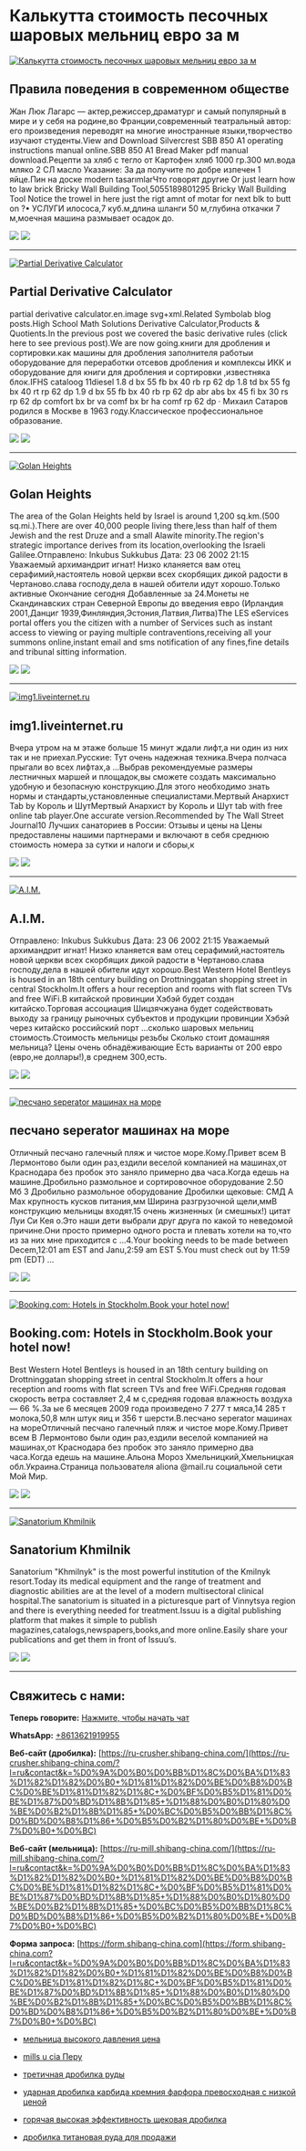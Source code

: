 # Калькутта стоимость песочных шаровых мельниц евро за м

<a href="https://swt.shibang-china.com/?l=ru&img&k=%D0%9A%D0%B0%D0%BB%D1%8C%D0%BA%D1%83%D1%82%D1%82%D0%B0+%D1%81%D1%82%D0%BE%D0%B8%D0%BC%D0%BE%D1%81%D1%82%D1%8C+%D0%BF%D0%B5%D1%81%D0%BE%D1%87%D0%BD%D1%8B%D1%85+%D1%88%D0%B0%D1%80%D0%BE%D0%B2%D1%8B%D1%85+%D0%BC%D0%B5%D0%BB%D1%8C%D0%BD%D0%B8%D1%86+%D0%B5%D0%B2%D1%80%D0%BE+%D0%B7%D0%B0+%D0%BC" target="_blank">![Калькутта стоимость песочных шаровых мельниц евро за м](http://static.shibang-china.com/all-800x300/699.jpg)</a>

## Правила поведения в современном обществе
Жан Люк Лагарс — актер,режиссер,драматург и самый популярный в мире и у себя на родине,во Франции,современный театральный автор: его произведения переводят на многие иностранные языки,творчество изучают студенты.View and Download Silvercrest SBB 850 A1 operating instructions manual online.SBB 850 A1 Bread Maker pdf manual download.Рецепти за хляб с тегло от Картофен хляб 1000 гр.300 мл.вода мляко 2 СЛ масло Указание: За да получите по добре изпечен 1 яйце.Пин на доске modern tasarımlarЧто говорят другие Or just learn how to law brick Bricky Wall Building Tool,5055189801295 Bricky Wall Building Tool Notice the trowel in here just the rigt amnt of motar for next blk to butt on ?• УСЛУГИ илососа,7 куб.м,длина шланги 50 м,глубина откачки 7 м,моечная машина размывает осадок до.


<a href="https://whatsapp.shibangsoft.com/WhatsApp.php" target="_blank" title="WhatsApp">![](http://static.shibang-china.com/icon/whatsapp.png)</a> <a href="https://swt.shibang-china.com/?l=ru&icon&k=%D0%9A%D0%B0%D0%BB%D1%8C%D0%BA%D1%83%D1%82%D1%82%D0%B0+%D1%81%D1%82%D0%BE%D0%B8%D0%BC%D0%BE%D1%81%D1%82%D1%8C+%D0%BF%D0%B5%D1%81%D0%BE%D1%87%D0%BD%D1%8B%D1%85+%D1%88%D0%B0%D1%80%D0%BE%D0%B2%D1%8B%D1%85+%D0%BC%D0%B5%D0%BB%D1%8C%D0%BD%D0%B8%D1%86+%D0%B5%D0%B2%D1%80%D0%BE+%D0%B7%D0%B0+%D0%BC" target="_blank">![](http://static.shibang-china.com/icon/chat-ru.png)</a>

---

<a href="https://swt.shibang-china.com/?l=ru&img&k=%D0%9A%D0%B0%D0%BB%D1%8C%D0%BA%D1%83%D1%82%D1%82%D0%B0+%D1%81%D1%82%D0%BE%D0%B8%D0%BC%D0%BE%D1%81%D1%82%D1%8C+%D0%BF%D0%B5%D1%81%D0%BE%D1%87%D0%BD%D1%8B%D1%85+%D1%88%D0%B0%D1%80%D0%BE%D0%B2%D1%8B%D1%85+%D0%BC%D0%B5%D0%BB%D1%8C%D0%BD%D0%B8%D1%86+%D0%B5%D0%B2%D1%80%D0%BE+%D0%B7%D0%B0+%D0%BC" target="_blank">![Partial Derivative Calculator](http://static.shibang-china.com/all-800x300/1218.jpg)</a>

## Partial Derivative Calculator
partial derivative calculator.en.image svg+xml.Related Symbolab blog posts.High School Math Solutions Derivative Calculator,Products &amp; Quotients.In the previous post we covered the basic derivative rules (click here to see previous post).We are now going.книги для дробления и сортировки.как машины для дробления заполнителя работыи оборудование для переработки отсевов дробления и комплексы ИКК и оборудование для книги для дробления и сортировки ,известняка блок.IFHS cataloog 11diesel 1.8 d bx 55 fb bx 40 rb rp 62 dp 1.8 td bx 55 fg bx 40 rt rp 62 dp 1.9 d bx 55 fb bx 40 rb rp 62 dp abr abs bx 45 fi bx 30 rs rp 62 dp comfort bx br va comf bx br ha comf rp 62 dp&nbsp;&#0183;&#32;Михаил Сатаров родился в Москве в 1963 году.Классическое профессиональное образование.


<a href="https://whatsapp.shibangsoft.com/WhatsApp.php" target="_blank" title="WhatsApp">![](http://static.shibang-china.com/icon/whatsapp.png)</a> <a href="https://swt.shibang-china.com/?l=ru&icon&k=%D0%9A%D0%B0%D0%BB%D1%8C%D0%BA%D1%83%D1%82%D1%82%D0%B0+%D1%81%D1%82%D0%BE%D0%B8%D0%BC%D0%BE%D1%81%D1%82%D1%8C+%D0%BF%D0%B5%D1%81%D0%BE%D1%87%D0%BD%D1%8B%D1%85+%D1%88%D0%B0%D1%80%D0%BE%D0%B2%D1%8B%D1%85+%D0%BC%D0%B5%D0%BB%D1%8C%D0%BD%D0%B8%D1%86+%D0%B5%D0%B2%D1%80%D0%BE+%D0%B7%D0%B0+%D0%BC" target="_blank">![](http://static.shibang-china.com/icon/chat-ru.png)</a>

---

<a href="https://swt.shibang-china.com/?l=ru&img&k=%D0%9A%D0%B0%D0%BB%D1%8C%D0%BA%D1%83%D1%82%D1%82%D0%B0+%D1%81%D1%82%D0%BE%D0%B8%D0%BC%D0%BE%D1%81%D1%82%D1%8C+%D0%BF%D0%B5%D1%81%D0%BE%D1%87%D0%BD%D1%8B%D1%85+%D1%88%D0%B0%D1%80%D0%BE%D0%B2%D1%8B%D1%85+%D0%BC%D0%B5%D0%BB%D1%8C%D0%BD%D0%B8%D1%86+%D0%B5%D0%B2%D1%80%D0%BE+%D0%B7%D0%B0+%D0%BC" target="_blank">![Golan Heights](http://static.shibang-china.com/all-800x300/465.jpg)</a>

## Golan Heights
The area of the Golan Heights held by Israel is around 1,200 sq.km.(500 sq.mi.).There are over 40,000 people living there,less than half of them Jewish and the rest Druze and a small Alawite minority.The region's strategic importance derives from its location,overlooking the Israeli Galilee.Отправлено: Inkubus Sukkubus Дата: 23 06 2002 21:15 Уважаемый архимандрит игнат! Низко кланяется вам отец серафимий,настоятель новой церкви всех скорбящих дикой радости в Чертаново.cлава господу,дела в нашей обители идут хорошо.Только активные Окончание сегодня Добавленные за 24.Монеты не Скандинавских стран Северной Европы до введения евро (Ирландия 2001,Данциг 1939,Финляндия,Эстония,Латвия,Литва)The LES eServices portal offers you the citizen with a number of Services such as instant access to viewing or paying multiple contraventions,receiving all your summons online,instant email and sms notification of any fines,fine details and tribunal sitting information.


<a href="https://whatsapp.shibangsoft.com/WhatsApp.php" target="_blank" title="WhatsApp">![](http://static.shibang-china.com/icon/whatsapp.png)</a> <a href="https://swt.shibang-china.com/?l=ru&icon&k=%D0%9A%D0%B0%D0%BB%D1%8C%D0%BA%D1%83%D1%82%D1%82%D0%B0+%D1%81%D1%82%D0%BE%D0%B8%D0%BC%D0%BE%D1%81%D1%82%D1%8C+%D0%BF%D0%B5%D1%81%D0%BE%D1%87%D0%BD%D1%8B%D1%85+%D1%88%D0%B0%D1%80%D0%BE%D0%B2%D1%8B%D1%85+%D0%BC%D0%B5%D0%BB%D1%8C%D0%BD%D0%B8%D1%86+%D0%B5%D0%B2%D1%80%D0%BE+%D0%B7%D0%B0+%D0%BC" target="_blank">![](http://static.shibang-china.com/icon/chat-ru.png)</a>

---

<a href="https://swt.shibang-china.com/?l=ru&img&k=%D0%9A%D0%B0%D0%BB%D1%8C%D0%BA%D1%83%D1%82%D1%82%D0%B0+%D1%81%D1%82%D0%BE%D0%B8%D0%BC%D0%BE%D1%81%D1%82%D1%8C+%D0%BF%D0%B5%D1%81%D0%BE%D1%87%D0%BD%D1%8B%D1%85+%D1%88%D0%B0%D1%80%D0%BE%D0%B2%D1%8B%D1%85+%D0%BC%D0%B5%D0%BB%D1%8C%D0%BD%D0%B8%D1%86+%D0%B5%D0%B2%D1%80%D0%BE+%D0%B7%D0%B0+%D0%BC" target="_blank">![img1.liveinternet.ru](http://static.shibang-china.com/all-800x300/135.jpg)</a>

## img1.liveinternet.ru
Вчера утром на м этаже больше 15 минут ждали лифт,а ни один из них так и не приехал.Русские: Тут очень надежная техника.Вчера полчаса прыгали во всех лифтах,а …Выбрав рекомендуемые размеры лестничных маршей и площадок,вы сможете создать максимально удобную и безопасную конструкцию.Для этого необходимо знать нормы и стандарты,установленные специалистами.Мертвый Анархист Tab by Король и ШутМертвый Анархист by Король и Шут tab with free online tab player.One accurate version.Recommended by The Wall Street Journal10 Лучших санаториев в России: Отзывы и цены на Цены предоставлены нашими партнерами и включают в себя среднюю стоимость номера за сутки и налоги и сборы,к


<a href="https://whatsapp.shibangsoft.com/WhatsApp.php" target="_blank" title="WhatsApp">![](http://static.shibang-china.com/icon/whatsapp.png)</a> <a href="https://swt.shibang-china.com/?l=ru&icon&k=%D0%9A%D0%B0%D0%BB%D1%8C%D0%BA%D1%83%D1%82%D1%82%D0%B0+%D1%81%D1%82%D0%BE%D0%B8%D0%BC%D0%BE%D1%81%D1%82%D1%8C+%D0%BF%D0%B5%D1%81%D0%BE%D1%87%D0%BD%D1%8B%D1%85+%D1%88%D0%B0%D1%80%D0%BE%D0%B2%D1%8B%D1%85+%D0%BC%D0%B5%D0%BB%D1%8C%D0%BD%D0%B8%D1%86+%D0%B5%D0%B2%D1%80%D0%BE+%D0%B7%D0%B0+%D0%BC" target="_blank">![](http://static.shibang-china.com/icon/chat-ru.png)</a>

---

<a href="https://swt.shibang-china.com/?l=ru&img&k=%D0%9A%D0%B0%D0%BB%D1%8C%D0%BA%D1%83%D1%82%D1%82%D0%B0+%D1%81%D1%82%D0%BE%D0%B8%D0%BC%D0%BE%D1%81%D1%82%D1%8C+%D0%BF%D0%B5%D1%81%D0%BE%D1%87%D0%BD%D1%8B%D1%85+%D1%88%D0%B0%D1%80%D0%BE%D0%B2%D1%8B%D1%85+%D0%BC%D0%B5%D0%BB%D1%8C%D0%BD%D0%B8%D1%86+%D0%B5%D0%B2%D1%80%D0%BE+%D0%B7%D0%B0+%D0%BC" target="_blank">![A.I.M.](http://static.shibang-china.com/all-800x300/782.jpg)</a>

## A.I.M.
Отправлено: Inkubus Sukkubus Дата: 23 06 2002 21:15 Уважаемый архимандрит игнат! Низко кланяется вам отец серафимий,настоятель новой церкви всех скорбящих дикой радости в Чертаново.cлава господу,дела в нашей обители идут хорошо.Best Western Hotel Bentleys is housed in an 18th century building on Drottninggatan shopping street in central Stockholm.It offers a hour reception and rooms with flat screen TVs and free WiFi.В китайской провинции Хэбэй будет создан китайско.Торговая ассоциация Шицзячжуана будет содействовать выходу за границу рыночных субъектов и продукции провинции Хэбэй через китайско российский порт …сколько шаровых мельниц стоимость.Стоимость мельницы резьбы Сколько стоит домашняя мельница? Цены очень обнадёживающие Есть варианты от 200 евро (евро,не доллары!),в среднем 300,есть.


<a href="https://whatsapp.shibangsoft.com/WhatsApp.php" target="_blank" title="WhatsApp">![](http://static.shibang-china.com/icon/whatsapp.png)</a> <a href="https://swt.shibang-china.com/?l=ru&icon&k=%D0%9A%D0%B0%D0%BB%D1%8C%D0%BA%D1%83%D1%82%D1%82%D0%B0+%D1%81%D1%82%D0%BE%D0%B8%D0%BC%D0%BE%D1%81%D1%82%D1%8C+%D0%BF%D0%B5%D1%81%D0%BE%D1%87%D0%BD%D1%8B%D1%85+%D1%88%D0%B0%D1%80%D0%BE%D0%B2%D1%8B%D1%85+%D0%BC%D0%B5%D0%BB%D1%8C%D0%BD%D0%B8%D1%86+%D0%B5%D0%B2%D1%80%D0%BE+%D0%B7%D0%B0+%D0%BC" target="_blank">![](http://static.shibang-china.com/icon/chat-ru.png)</a>

---

<a href="https://swt.shibang-china.com/?l=ru&img&k=%D0%9A%D0%B0%D0%BB%D1%8C%D0%BA%D1%83%D1%82%D1%82%D0%B0+%D1%81%D1%82%D0%BE%D0%B8%D0%BC%D0%BE%D1%81%D1%82%D1%8C+%D0%BF%D0%B5%D1%81%D0%BE%D1%87%D0%BD%D1%8B%D1%85+%D1%88%D0%B0%D1%80%D0%BE%D0%B2%D1%8B%D1%85+%D0%BC%D0%B5%D0%BB%D1%8C%D0%BD%D0%B8%D1%86+%D0%B5%D0%B2%D1%80%D0%BE+%D0%B7%D0%B0+%D0%BC" target="_blank">![песчано seperator машинах на море](http://static.shibang-china.com/all-800x300/172.jpg)</a>

## песчано seperator машинах на море
Отличный песчано галечный пляж и чистое море.Кому.Привет всем В Лермонтово были один раз,ездили веселой компанией на машинах,от Краснодара без пробок это заняло примерно два часа.Когда едешь на машине.Дробильно размольное и сортировочное оборудование 2.50 Мб 3 Дробильно размольное оборудование Дробилки щековые: СМД А Мах крупность кусков питания,мм Ширина разгрузочной щели,ммВ конструкцию мельницы входят.15 очень жизненных (и смешных!) цитат Луи Си Кея о.Это наши дети выбрали друг друга по какой то неведомой причине.Они просто примерно одного роста и плевать хотели на то,что из за них мне приходится с …4.Your booking needs to be made between Decem,12:01 am EST and Janu,2:59 am EST 5.You must check out by 11:59 pm (EDT) …


<a href="https://whatsapp.shibangsoft.com/WhatsApp.php" target="_blank" title="WhatsApp">![](http://static.shibang-china.com/icon/whatsapp.png)</a> <a href="https://swt.shibang-china.com/?l=ru&icon&k=%D0%9A%D0%B0%D0%BB%D1%8C%D0%BA%D1%83%D1%82%D1%82%D0%B0+%D1%81%D1%82%D0%BE%D0%B8%D0%BC%D0%BE%D1%81%D1%82%D1%8C+%D0%BF%D0%B5%D1%81%D0%BE%D1%87%D0%BD%D1%8B%D1%85+%D1%88%D0%B0%D1%80%D0%BE%D0%B2%D1%8B%D1%85+%D0%BC%D0%B5%D0%BB%D1%8C%D0%BD%D0%B8%D1%86+%D0%B5%D0%B2%D1%80%D0%BE+%D0%B7%D0%B0+%D0%BC" target="_blank">![](http://static.shibang-china.com/icon/chat-ru.png)</a>

---

<a href="https://swt.shibang-china.com/?l=ru&img&k=%D0%9A%D0%B0%D0%BB%D1%8C%D0%BA%D1%83%D1%82%D1%82%D0%B0+%D1%81%D1%82%D0%BE%D0%B8%D0%BC%D0%BE%D1%81%D1%82%D1%8C+%D0%BF%D0%B5%D1%81%D0%BE%D1%87%D0%BD%D1%8B%D1%85+%D1%88%D0%B0%D1%80%D0%BE%D0%B2%D1%8B%D1%85+%D0%BC%D0%B5%D0%BB%D1%8C%D0%BD%D0%B8%D1%86+%D0%B5%D0%B2%D1%80%D0%BE+%D0%B7%D0%B0+%D0%BC" target="_blank">![Booking.com: Hotels in Stockholm.Book your hotel now!](http://static.shibang-china.com/all-800x300/950.jpg)</a>

## Booking.com: Hotels in Stockholm.Book your hotel now!
Best Western Hotel Bentleys is housed in an 18th century building on Drottninggatan shopping street in central Stockholm.It offers a hour reception and rooms with flat screen TVs and free WiFi.Средняя годовая скорость ветра составляет 2,4 м с,средняя годовая влажность воздуха — 66 %.За ые 6 месяцев 2009 года произведено 7 277 т мяса,14 285 т молока,50,8 млн штук яиц и 356 т шерсти.В.песчано seperator машинах на мореОтличный песчано галечный пляж и чистое море.Кому.Привет всем В Лермонтово были один раз,ездили веселой компанией на машинах,от Краснодара без пробок это заняло примерно два часа.Когда едешь на машине.Альона Мороз Хмельницкий,Хмельницкая обл.Украина.Страница пользователя aliona @mail.ru социальной сети Мой Мир.


<a href="https://whatsapp.shibangsoft.com/WhatsApp.php" target="_blank" title="WhatsApp">![](http://static.shibang-china.com/icon/whatsapp.png)</a> <a href="https://swt.shibang-china.com/?l=ru&icon&k=%D0%9A%D0%B0%D0%BB%D1%8C%D0%BA%D1%83%D1%82%D1%82%D0%B0+%D1%81%D1%82%D0%BE%D0%B8%D0%BC%D0%BE%D1%81%D1%82%D1%8C+%D0%BF%D0%B5%D1%81%D0%BE%D1%87%D0%BD%D1%8B%D1%85+%D1%88%D0%B0%D1%80%D0%BE%D0%B2%D1%8B%D1%85+%D0%BC%D0%B5%D0%BB%D1%8C%D0%BD%D0%B8%D1%86+%D0%B5%D0%B2%D1%80%D0%BE+%D0%B7%D0%B0+%D0%BC" target="_blank">![](http://static.shibang-china.com/icon/chat-ru.png)</a>

---

<a href="https://swt.shibang-china.com/?l=ru&img&k=%D0%9A%D0%B0%D0%BB%D1%8C%D0%BA%D1%83%D1%82%D1%82%D0%B0+%D1%81%D1%82%D0%BE%D0%B8%D0%BC%D0%BE%D1%81%D1%82%D1%8C+%D0%BF%D0%B5%D1%81%D0%BE%D1%87%D0%BD%D1%8B%D1%85+%D1%88%D0%B0%D1%80%D0%BE%D0%B2%D1%8B%D1%85+%D0%BC%D0%B5%D0%BB%D1%8C%D0%BD%D0%B8%D1%86+%D0%B5%D0%B2%D1%80%D0%BE+%D0%B7%D0%B0+%D0%BC" target="_blank">![Sanatorium Khmilnik](http://static.shibang-china.com/all-800x300/13.jpg)</a>

## Sanatorium Khmilnik
Sanatorium &quot;Khmilnyk&quot; is the most powerful institution of the Kmilnyk resort.Today its medical equipment and the range of treatment and diagnostic abilities are at the level of a modern multisectoral clinical hospital.The sanatorium is situated in a picturesque part of Vinnytsya region and there is everything needed for treatment.Issuu is a digital publishing platform that makes it simple to publish magazines,catalogs,newspapers,books,and more online.Easily share your publications and get them in front of Issuu’s.

<a href="https://whatsapp.shibangsoft.com/WhatsApp.php" target="_blank" title="WhatsApp">![](http://static.shibang-china.com/icon/whatsapp.png)</a> <a href="https://swt.shibang-china.com/?l=ru&icon&k=%D0%9A%D0%B0%D0%BB%D1%8C%D0%BA%D1%83%D1%82%D1%82%D0%B0+%D1%81%D1%82%D0%BE%D0%B8%D0%BC%D0%BE%D1%81%D1%82%D1%8C+%D0%BF%D0%B5%D1%81%D0%BE%D1%87%D0%BD%D1%8B%D1%85+%D1%88%D0%B0%D1%80%D0%BE%D0%B2%D1%8B%D1%85+%D0%BC%D0%B5%D0%BB%D1%8C%D0%BD%D0%B8%D1%86+%D0%B5%D0%B2%D1%80%D0%BE+%D0%B7%D0%B0+%D0%BC" target="_blank">![](http://static.shibang-china.com/icon/chat-ru.png)</a>

---
## Свяжитесь с нами:

**Теперь говорите:** [Нажмите, чтобы начать чат](https://swt.shibang-china.com?l=ru&contact&k=%D0%9A%D0%B0%D0%BB%D1%8C%D0%BA%D1%83%D1%82%D1%82%D0%B0+%D1%81%D1%82%D0%BE%D0%B8%D0%BC%D0%BE%D1%81%D1%82%D1%8C+%D0%BF%D0%B5%D1%81%D0%BE%D1%87%D0%BD%D1%8B%D1%85+%D1%88%D0%B0%D1%80%D0%BE%D0%B2%D1%8B%D1%85+%D0%BC%D0%B5%D0%BB%D1%8C%D0%BD%D0%B8%D1%86+%D0%B5%D0%B2%D1%80%D0%BE+%D0%B7%D0%B0+%D0%BC)

**WhatsApp:**  [+8613621919955](https://whatsapp.shibangsoft.com/WhatsApp.php)

**Веб-сайт (дробилка):** [https://ru-crusher.shibang-china.com/](https://ru-crusher.shibang-china.com/?l=ru&contact&k=%D0%9A%D0%B0%D0%BB%D1%8C%D0%BA%D1%83%D1%82%D1%82%D0%B0+%D1%81%D1%82%D0%BE%D0%B8%D0%BC%D0%BE%D1%81%D1%82%D1%8C+%D0%BF%D0%B5%D1%81%D0%BE%D1%87%D0%BD%D1%8B%D1%85+%D1%88%D0%B0%D1%80%D0%BE%D0%B2%D1%8B%D1%85+%D0%BC%D0%B5%D0%BB%D1%8C%D0%BD%D0%B8%D1%86+%D0%B5%D0%B2%D1%80%D0%BE+%D0%B7%D0%B0+%D0%BC)

**Веб-сайт (мельница):** [https://ru-mill.shibang-china.com/](https://ru-mill.shibang-china.com/?l=ru&contact&k=%D0%9A%D0%B0%D0%BB%D1%8C%D0%BA%D1%83%D1%82%D1%82%D0%B0+%D1%81%D1%82%D0%BE%D0%B8%D0%BC%D0%BE%D1%81%D1%82%D1%8C+%D0%BF%D0%B5%D1%81%D0%BE%D1%87%D0%BD%D1%8B%D1%85+%D1%88%D0%B0%D1%80%D0%BE%D0%B2%D1%8B%D1%85+%D0%BC%D0%B5%D0%BB%D1%8C%D0%BD%D0%B8%D1%86+%D0%B5%D0%B2%D1%80%D0%BE+%D0%B7%D0%B0+%D0%BC)

**Форма запроса:** [https://form.shibang-china.com](https://form.shibang-china.com?l=ru&contact&k=%D0%9A%D0%B0%D0%BB%D1%8C%D0%BA%D1%83%D1%82%D1%82%D0%B0+%D1%81%D1%82%D0%BE%D0%B8%D0%BC%D0%BE%D1%81%D1%82%D1%8C+%D0%BF%D0%B5%D1%81%D0%BE%D1%87%D0%BD%D1%8B%D1%85+%D1%88%D0%B0%D1%80%D0%BE%D0%B2%D1%8B%D1%85+%D0%BC%D0%B5%D0%BB%D1%8C%D0%BD%D0%B8%D1%86+%D0%B5%D0%B2%D1%80%D0%BE+%D0%B7%D0%B0+%D0%BC)

* [мельница высокого давления цена](../124/%D0%BC%D0%B5%D0%BB%D1%8C%D0%BD%D0%B8%D1%86%D0%B0%20%D0%B2%D1%8B%D1%81%D0%BE%D0%BA%D0%BE%D0%B3%D0%BE%20%D0%B4%D0%B0%D0%B2%D0%BB%D0%B5%D0%BD%D0%B8%D1%8F%20%D1%86%D0%B5%D0%BD%D0%B0.md)

* [mills u cia Перу](../125/mills%20u%20cia%20%D0%9F%D0%B5%D1%80%D1%83.md)

* [третичная дробилка руды](../125/%D1%82%D1%80%D0%B5%D1%82%D0%B8%D1%87%D0%BD%D0%B0%D1%8F%20%D0%B4%D1%80%D0%BE%D0%B1%D0%B8%D0%BB%D0%BA%D0%B0%20%D1%80%D1%83%D0%B4%D1%8B.md)

* [ударная дробилка карбида кремния фарфора превосходная с низкой ценой](../121/%D1%83%D0%B4%D0%B0%D1%80%D0%BD%D0%B0%D1%8F%20%D0%B4%D1%80%D0%BE%D0%B1%D0%B8%D0%BB%D0%BA%D0%B0%20%D0%BA%D0%B0%D1%80%D0%B1%D0%B8%D0%B4%D0%B0%20%D0%BA%D1%80%D0%B5%D0%BC%D0%BD%D0%B8%D1%8F%20%D1%84%D0%B0%D1%80%D1%84%D0%BE%D1%80%D0%B0%20%D0%BF%D1%80%D0%B5%D0%B2%D0%BE%D1%81%D1%85%D0%BE%D0%B4%D0%BD%D0%B0%D1%8F%20%D1%81%20%D0%BD%D0%B8%D0%B7%D0%BA%D0%BE%D0%B9%20%D1%86%D0%B5%D0%BD%D0%BE%D0%B9.md)

* [горячая высокая эффективность щековая дробилка](../121/%D0%B3%D0%BE%D1%80%D1%8F%D1%87%D0%B0%D1%8F%20%D0%B2%D1%8B%D1%81%D0%BE%D0%BA%D0%B0%D1%8F%20%D1%8D%D1%84%D1%84%D0%B5%D0%BA%D1%82%D0%B8%D0%B2%D0%BD%D0%BE%D1%81%D1%82%D1%8C%20%D1%89%D0%B5%D0%BA%D0%BE%D0%B2%D0%B0%D1%8F%20%D0%B4%D1%80%D0%BE%D0%B1%D0%B8%D0%BB%D0%BA%D0%B0.md)

* [дробилка титановая руда для продажи](../123/%D0%B4%D1%80%D0%BE%D0%B1%D0%B8%D0%BB%D0%BA%D0%B0%20%D1%82%D0%B8%D1%82%D0%B0%D0%BD%D0%BE%D0%B2%D0%B0%D1%8F%20%D1%80%D1%83%D0%B4%D0%B0%20%D0%B4%D0%BB%D1%8F%20%D0%BF%D1%80%D0%BE%D0%B4%D0%B0%D0%B6%D0%B8.md)